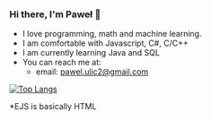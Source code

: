### Hi there, I'm Paweł 👋
  - I love programming, math and machine learning.
  - I am comfortable with Javascript, C#, C/C++
  - I am currently learning Java and SQL
  - You can reach me at:
    - email: pawel.ulic2@gmail.com
  
[![Top Langs](https://github-readme-stats.vercel.app/api/top-langs/?username=hulachop)](https://github.com/anuraghazra/github-readme-stats)

*EJS is basically HTML
<!--
**hulachop/hulachop** is a ✨ _special_ ✨ repository because its `README.md` (this file) appears on your GitHub profile.

Here are some ideas to get you started:

- 🔭 I’m currently working on ...
- 🌱 I’m currently learning ...
- 👯 I’m looking to collaborate on ...
- 🤔 I’m looking for help with ...
- 💬 Ask me about ...
- 📫 How to reach me: ...
- 😄 Pronouns: ...
- ⚡ Fun fact: ...
-->
